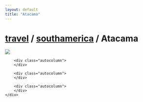 ```yaml
---
layout: default
title: "Atacama"
---
```


<h1 class="page" style="padding-left:0%;"><a href="/travel.html">travel</a> / <a href="/travel/southamerica.html">southamerica</a> / Atacama</h1>
<div class="page">
    <div class="autowide">
        <div class="autocolumn">
            <p><strong><a href="http://f.javier.io/public/img/travel/southamerica/atacama/atacama-00001.jpg"><img src="http://f.javier.io/public/img/thumbnails/travel/southamerica/atacama/thumbnail-atacama-00001.jpg"/></a></strong></p>
        </div>

        <div class="autocolumn">
        </div>

        <div class="autocolumn">
        </div>

        <div class="autocolumn">
        </div>
    </div>
</div>
